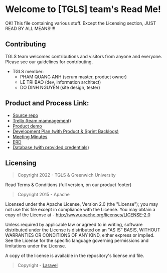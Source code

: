 # Welcome to [TGLS] team's Read Me!

OK! This file containing various stuff. Except the Licensing section, JUST READ BY ALL MEANS!!!!

## Contributing
TGLS team welcomes contributions and visitors from anyone and everyone. Please see our guidelines for contributing.
- TGLS member: 
    - PHAM QUANG ANH (scrum master, product owner)
    - LE TRI BAO (dev, information architect) 
    - DO DINH NGUYEN (site design, tester)

## Product and Process Link:
- [Source repo](https://github.com/SShidou/EnterWeb-TGLS-G2)
- [Trello (team mamnagement)](https://trello.com/b/ODLGiMpI/main)
- [Product demo](https://bit.ly/3OocSO2) 
- [Development Plan (with Product & Sprint Backlogs)](https://github.com/SShidou/EnterWeb-TGLS-G2/blob/main/protest/Product_detail/Product+Sprint_Backlogs.docx)
- [Meeting Minutes](https://github.com/SShidou/EnterWeb-TGLS-G2/tree/main/Minutes_Meeting)
- [ERD](https://github.com/SShidou/EnterWeb-TGLS-G2/blob/main/protest/Product_detail/TGLS_EnterWeb_ERD.png)
- [Database (with provided credentials)](https://github.com/SShidou/EnterWeb-TGLS-G2/blob/main/protest/Product_detail)


## Licensing
> Copyright 2022 - TGLS & Greenwich University

Read Terms & Conditions (full version, on our product footer)

> Copyright 2015 - Apache

Licensed under the Apache License, Version 2.0 (the "License"); you may not use this file except in compliance with the License. You may obtain a copy of the License at - http://www.apache.org/licenses/LICENSE-2.0

Unless required by applicable law or agreed to in writing, software distributed under the License is distributed on an "AS IS" BASIS, WITHOUT WARRANTIES OR CONDITIONS OF ANY KIND, either express or implied. See the License for the specific language governing permissions and limitations under the License.

A copy of the license is available in the repository's license.md file.

> Copyright - [Laravel]()
